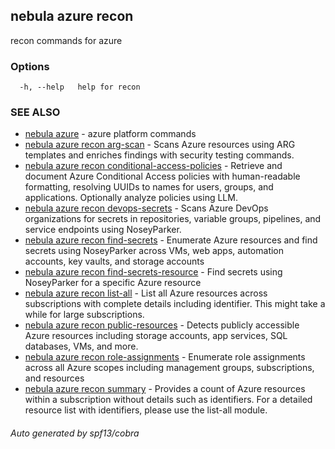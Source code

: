 ## nebula azure recon

recon commands for azure

### Options

```
  -h, --help   help for recon
```

### SEE ALSO

* [nebula azure](nebula_azure.md)	 - azure platform commands
* [nebula azure recon arg-scan](nebula_azure_recon_arg-scan.md)	 - Scans Azure resources using ARG templates and enriches findings with security testing commands.
* [nebula azure recon conditional-access-policies](nebula_azure_recon_conditional-access-policies.md)	 - Retrieve and document Azure Conditional Access policies with human-readable formatting, resolving UUIDs to names for users, groups, and applications. Optionally analyze policies using LLM.
* [nebula azure recon devops-secrets](nebula_azure_recon_devops-secrets.md)	 - Scans Azure DevOps organizations for secrets in repositories, variable groups, pipelines, and service endpoints using NoseyParker.
* [nebula azure recon find-secrets](nebula_azure_recon_find-secrets.md)	 - Enumerate Azure resources and find secrets using NoseyParker across VMs, web apps, automation accounts, key vaults, and storage accounts
* [nebula azure recon find-secrets-resource](nebula_azure_recon_find-secrets-resource.md)	 - Find secrets using NoseyParker for a specific Azure resource
* [nebula azure recon list-all](nebula_azure_recon_list-all.md)	 - List all Azure resources across subscriptions with complete details including identifier. This might take a while for large subscriptions.
* [nebula azure recon public-resources](nebula_azure_recon_public-resources.md)	 - Detects publicly accessible Azure resources including storage accounts, app services, SQL databases, VMs, and more.
* [nebula azure recon role-assignments](nebula_azure_recon_role-assignments.md)	 - Enumerate role assignments across all Azure scopes including management groups, subscriptions, and resources
* [nebula azure recon summary](nebula_azure_recon_summary.md)	 - Provides a count of Azure resources within a subscription without details such as identifiers. For a detailed resource list with identifiers, please use the list-all module.

###### Auto generated by spf13/cobra

